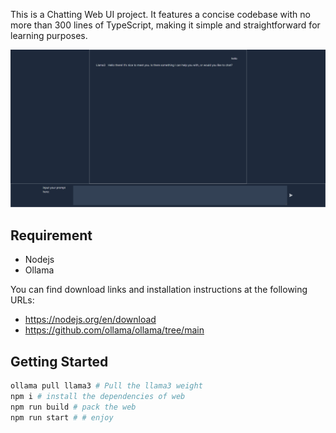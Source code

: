 
This is a Chatting Web UI project. It features a concise codebase with no more than 300 lines of TypeScript, making it simple and straightforward for learning purposes.

![alt text](./Snipaste_2024-04-27_12-59-02.png)

## Requirement

+ Nodejs
+ Ollama

You can find download links and installation instructions at the following URLs:
+ https://nodejs.org/en/download
+ https://github.com/ollama/ollama/tree/main

## Getting Started

```bash
ollama pull llama3 # Pull the llama3 weight
npm i # install the dependencies of web
npm run build # pack the web
npm run start # # enjoy
```

